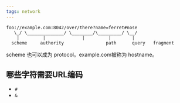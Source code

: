 ```yaml
---
tags: network
---
```


```
foo://example.com:8042/over/there?name=ferret#nose
   \_/ \______________/ \________/\_________/ \__/
    |         |              |         |        |
  scheme     authority                path      query   fragment
```


scheme 也可以成为 protocol。example.com被称为 hostname。

## **哪些字符需要URL编码**

- `#`
- `&`